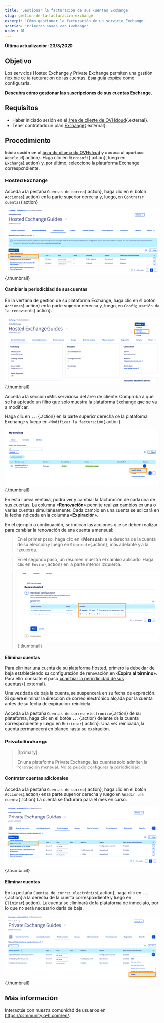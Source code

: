 ```yaml
---
title: 'Gestionar la facturación de sus cuentas Exchange'
slug: gestion-de-la-facturacion-exchange
excerpt: 'Cómo gestionar la facturación de un servicio Exchange'
section: 'Primeros pasos con Exchange'
order: 01
---
```


**Última actualización: 23/3/2020**

## Objetivo

Los servicios Hosted Exchange y Private Exchange permiten una gestión flexible de la facturación de las cuentas. Esta guía explica cómo configurarla.


**Descubra cómo gestionar las suscripciones de sus cuentas Exchange.**

## Requisitos

- Haber iniciado sesión en el [área de cliente de OVHcloud](https://www.ovh.com/auth/?action=gotomanager&from=https://www.ovh.es/&ovhSubsidiary=es){.external}.
- Tener contratado un plan [Exchange](https://www.ovhcloud.com/es-es/emails/hosted-exchange/){.external}.

## Procedimiento

Inicie sesión en el [área de cliente de OVHcloud](https://www.ovh.com/auth/?action=gotomanager&from=https://www.ovh.es/&ovhSubsidiary=es) y acceda al apartado `Webcloud`{.action}. Haga clic en `Microsoft`{.action}, luego en `Exchange`{.action} y, por último, seleccione la plataforma Exchange correspondiente.

### Hosted Exchange 

Acceda a la pestaña `Cuentas de correo`{.action}, haga clic en el botón `Acciones`{.action} en la parte superior derecha y, luego, en `Contratar cuentas`{.action}

![billing_exchange](images/billing-exchange-00.png){.thumbnail}


#### Cambiar la periodicidad de sus cuentas <a name="periodicity"></a>

En la ventana de gestión de su plataforma Exchange, haga clic en el botón `Acciones`{.action} en la parte superior derecha y, luego, en `Configuración de la renovación`{.action}. 

![billing_exchange](images/billing-exchange-01.png){.thumbnail}

Acceda a la sección «Mis servicios» del área de cliente. Comprobará que se ha aplicado un filtro que solo muestra la plataforma Exchange que se va a modificar.

Haga clic en `...`{.action} en la parte superior derecha de la plataforma Exchange y luego en `«Modificar la facturación`{.action}.

![billing_exchange](images/billing-exchange-02.png){.thumbnail}

En esta nueva ventana, podrá ver y cambiar la facturación de cada una de sus cuentas. La columna «**Renovación**» permite realizar cambios en una o varias cuentas simultáneamente. Cada cambio en una cuenta se aplicará en la fecha indicada en la columna «**Expiración**». 

En el ejemplo a continuación, se indican las acciones que se deben realizar para cambiar la renovación de una cuenta a mensual:

> En el primer paso, haga clic en «**Mensual**» a la derecha de la cuenta de su elección y luego en `Siguiente`{.action}, más adelante y a la izquierda.

> En el segundo paso, un resumen muestra el cambio aplicado. Haga clic en `Enviar`{.action} en la parte inferior izquierda.

> ![billing_exchange](images/billing-exchange-03.png){.thumbnail}

#### Eliminar cuentas

Para eliminar una cuenta de su plataforma Hosted, primero la debe dar de baja estableciendo su configuración de renovación en «**Expira al término**». Para ello, consulte el paso [«cambiar la periodicidad de sus cuentas»](./#cambiar-la-periodicidad-de-sus-cuentas){.external}.

Una vez dada de baja la cuenta, se suspenderá en su fecha de expiración. Si quiere eliminar la dirección de correo electrónico alojada por la cuenta antes de su fecha de expiración, reiníciela.

Acceda a la pestaña `Cuentas de correo electrónico`{.action} de su plataforma, haga clic en el botón `...`{.action} delante de la cuenta correspondiente y luego en `Reiniciar`{.action}. Una vez reiniciada, la cuenta permanecerá en blanco hasta su expiración.

### Private Exchange

> [!primary]
>
> En una plataforma Private Exchange, las cuentas solo admiten la renovación mensual. No se puede configurar la periodicidad.

#### Contratar cuentas adicionales

Acceda a la pestaña `Cuentas de correo`{.action}, haga clic en el botón `Acciones`{.action} en la parte superior derecha y luego en `Añadir una cuenta`{.action} La cuenta se facturará para el mes en curso.

![billing_exchange](images/billing-exchange-06.png){.thumbnail}


#### Eliminar cuentas

En la pestaña `Cuentas de correo electrónico`{.action}, haga clic en `...`{.action} a la derecha de la cuenta correspondiente y luego en `Eliminar`{.action}. La cuenta se eliminará de la plataforma de inmediato, por lo que no será necesario darla de baja.

![billing_exchange](images/billing-exchange-07.png){.thumbnail}


## Más información

Interactúe con nuestra comunidad de usuarios en <https://community.ovh.com/en/>.